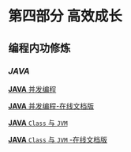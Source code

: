 # 第四部分 高效成长

##  **编程**内功修炼

### _JAVA_

[**JAVA** 并发编程](./java_concurrency/README.md)

[**JAVA** 并发编程-在线文档版](/part4/java_concurrency/README.md)

[**JAVA** `Class` 与 `JVM`](./java_class_jvm/README.md)

[**JAVA** `Class` 与 `JVM` -在线文档版](/part4/java_class_jvm/README.md)
